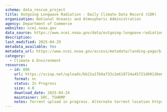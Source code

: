 ```yaml
---
schema: data_rescue_project 
title: Outgoing Longwave Radiation - Daily Climate Data Record (CDR)
organization: National Oceanic and Atmospheric Administration
agency: Department of Commerce
websites: ncei.noaa.gov
data_source: https://www.ncei.noaa.gov/data/outgoing-longwave-radiation-daily/
description: 
last_modified: 2025-04-29
metadata_available: Yes
metadata_url: https://www.ncei.noaa.gov/access/metadata/landing-page/bin/iso?id=gov.noaa.ncdcC00875
category:
  - Climate & Environment 
resources:
  - id: 896
    url: https://sciop.net/uploads/bb21a17b9a733c2e618724a45721d69136e6d8b6
    format: nc
    status: In Progress
    size: 4.0
    download_date: 2025-04-24
    maintainer: SRC, TSHRMP
    notes: Torrent upload in progress. Alternate torrent location https://academictorrents.com/details/bb21a17b9a733c2e618724a45721d69136e6d8b6
---
```

